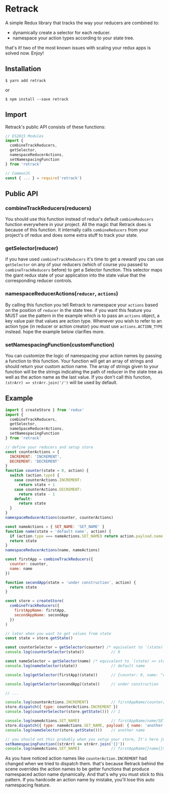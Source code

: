 # Retrack
A simple Redux library that tracks the way your reducers are combined to:
- dynamically create a selector for each reducer.
- namespace your action types according to your state tree.

that's it! two of the most known issues with scaling your redux apps is solved now. Enjoy!

## Installation
```
$ yarn add retrack
```
or
```
$ npm install --save retrack
```

## Import
Retrack's public API consists of these functions:
```javascript
// ES2015 Modules
import {
  combineTrackReducers,
  getSelector,
  namespaceReducerActions,
  setNamespacingFunction
} from 'retrack'

// CommonJS
const { ... } = require('retrack')
```

## Public API
### combineTrackReducers(reducers)
You should use this function instead of redux's default `combineReducers` function everywhere in your project. All the magic that Retrack does is because of this function. It internally calls `combineReducers` from your project's of redux and does some extra stuff to track your state.

### getSelector(reducer)
if you have used `combineTrackReducers` it's time to get a reward! you can use `getSelector` on any of your reducers (which of course you passed to `combineTrackReducers` before) to get a Selector function. This selector maps the giant redux state of your application into the state value that the corresponding reducer controls.

### namespaceReducerActions(`reducer`, `actions`)
By calling this function you tell Retrack to namespace your `actions` based on the position of `reducer` in the state tree. if you want this feature you MUST use the pattern in the example which is to pass an `actions` object, a key value pair that  values are action type. Whenever you wish to refer to an action type (in reducer or action creator) you must use `actions.ACTION_TYPE` instead. hope the example below clarifies more.

### setNamespacingFunction(customFunction)
You can customize the logic of namespacing your action names by passing a function to this function. Your function will get an array of strings and should return your custom action name. The array of strings given to your function will be the strings indicating the path of reducer in the state tree as well as the action name as the last value. If you don't call this function, `(strArr) => strArr.join('/')` will be used by default.

## Example
```javascript
import { createStore } from 'redux'
import {
  combineTrackReducers,
  getSelector,
  nameSpaceReducerActions,
  setNamespacingFunction
} from 'retrack'

// define your reducers and setup store
const counterActions = {
  INCREMENT: 'INCREMENT',
  DECREMENT: 'DECREMENT'
}
function counter(state = 0, action) {
  switch (action.type) {
    case counterActions.INCREMENT:
      return state + 1
    case counterActions.DECREMENT:
      return state - 1
    default:
      return state
  }
}
namespaceReducerActions(counter, counterActions)

const nameActions = { SET_NAME: 'SET_NAME' }
function name(state = 'default name', action) {
  if (action.type === nameActions.SET_NAME) return action.payload.name
  return state
}
namespaceReducerActions(name, nameActions)

const firstApp = combineTrackReducers({
  counter: counter,
  name: name
})

function secondApp(state = 'under construction', action) {
  return state
}

const store = createStore(
  combineTrackReducers({
    firstAppName: firstApp,
    secondAppName: secondApp
  })
)

// later when you want to get values from state
const state = store.getState()

const counterSelector = getSelector(counter) /* equivalent to `(state) => state.firstAppName.counter` */
console.log(counterSelector(state))            // 0

const nameSelector = getSelector(name) /* equivalent to `(state) => state.firstAppName.name` */
console.log(nameSelector(state))               // default name

console.log(getSelector(firstApp)(state))      // {counter: 0, name: "default name"}

console.log(getSelector(secondApp)(state))     // under construction

// ...

console.log(counterActions.INCREMENT)          // firstAppName/counter/INCREMENT
store.dispatch({ type: counterActions.INCREMENT })
console.log(counterSelector(store.getState())) // 1

console.log(nameActions.SET_NAME)              // firstAppName/name/SET_NAME
store.dispatch({ type: nameActions.SET_NAME, payload: { name: 'another name' } })
console.log(nameSelector(store.getState()))    // another name

// you should set this probably when you setup your store, It's here just to see how it works
setNamespacingFunction((strArr) => strArr.join('{}'))
console.log(nameActions.SET_NAME)              // firstAppName{}name{}SET_NAME
```
As you have noticed action names like `counterAction.INCREMENT` had changed when we tried to dispatch them. that's because Retrack behind the scene overrides the action names to be getter functions that produce namespaced action name dynamically.
And that's why you must stick to this pattern. If you hardcode an action name by mistake, you'll lose this auto namespacing feature.
